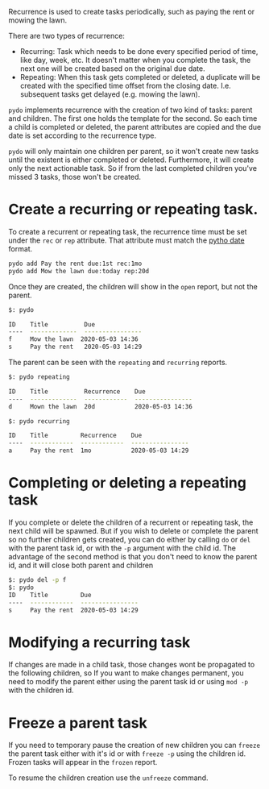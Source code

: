 Recurrence is used to create tasks periodically, such as paying the rent or
mowing the lawn.

There are two types of recurrence:

* Recurring: Task which needs to be done every specified period of time, like
    day, week, etc. It doesn't matter when you complete the task, the next one
    will be created based on the original due date.
* Repeating: When this task gets completed or deleted, a duplicate will be
    created with the specified time offset from the closing date. I.e.
    subsequent tasks get delayed (e.g. mowing the lawn).

`pydo` implements recurrence with the creation of two kind of tasks: parent and
children. The first one holds the template for the second. So each time a child
is completed or deleted, the parent attributes are copied and the due date is
set according to the recurrence type.

`pydo` will only maintain one children per parent, so it won't create new tasks
until the existent is either completed or deleted. Furthermore, it will create
only the next actionable task. So if from the last completed children you've
missed 3 tasks, those won't be created.

# Create a recurring or repeating task.

To create a recurrent or repeating task, the recurrence time must be set under
the `rec` or `rep` attribute. That attribute must match the [pytho
date](dates.md) format.

```bash
pydo add Pay the rent due:1st rec:1mo
pydo add Mow the lawn due:today rep:20d
```

Once they are created, the children will show in the `open` report, but not the
parent.
```bash
$: pydo

ID    Title          Due
----  -------------  ----------------
f     Mow the lawn  2020-05-03 14:36
s     Pay the rent   2020-05-03 14:29
```

The parent can be seen with the `repeating` and `recurring` reports.

```bash
$: pydo repeating

ID    Title          Recurrence    Due
----  -------------  ------------  ----------------
d     Mown the lawn  20d           2020-05-03 14:36

$: pydo recurring

ID    Title         Recurrence    Due
----  ------------  ------------  ----------------
a     Pay the rent  1mo           2020-05-03 14:29
```

# Completing or deleting a repeating task

If you complete or delete the children of a recurrent or repeating task, the
next child will be spawned. But if you wish to delete or complete the parent so
no further children gets created, you can do either by calling `do` or `del`
with the parent task id, or with the `-p` argument with the child id. The
advantage of the second method is that you don't need to know the parent id, and
it will close both parent and children

```bash
$: pydo del -p f
$: pydo
ID    Title         Due
----  ------------  ----------------
s     Pay the rent  2020-05-03 14:29
```

# Modifying a recurring task

If changes are made in a child task, those changes wont be propagated to the
following children, so If you want to make changes permanent, you need to modify
the parent either using the parent task id or using `mod -p` with the children
id.

# Freeze a parent task

If you need to temporary pause the creation of new children you can `freeze` the
parent task either with it's id or with `freeze -p` using the children id.
Frozen tasks will appear in the `frozen` report.

To resume the children creation use the `unfreeze` command.
